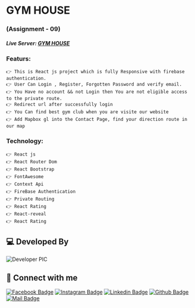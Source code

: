 # GYM HOUSE
### (Assignment - 09)
##### Live Server: [GYM HOUSE](https://gym-house-f1af0.web.app/) 



### Featurs:
    👉 This is React js project which is fully Responsive with firebase authentication.
    👉 User Can Login , Register, Forgotten Password and verify email.
    👉 You Have no account && not Login then You are not eligible access to the private route.
    👉 Redirect url after successfully login 
    👉 You Can find best gym club when you are visite our website
    👉 Add Mapbox gl into the Contact Page, find your direction route in our map





### Technology:
    👉 React js
    👉 React Router Dom
    👉 React Bootstrap
    👉 FontAwesome
    👉 Context Api
    👉 FireBase Authentication
    👉 Private Routing
    👉 React Rating
    👉 React-reveal
    👉 React Rating


## 💻 Developed By

![Developer PIC](https://avatars.githubusercontent.com/u/68888519?s=96&v=4)

## 🚀 Connect with me

[![Facebook Badge](https://img.shields.io/badge/Facebook-1877F2?style=for-the-badge&logo=facebook&logoColor=white)](https://facebook.com/iazadur)
[![Instagram Badge](https://img.shields.io/badge/Instagram-E4405F?style=for-the-badge&logo=instagram&logoColor=white)](https://www.instagram.com/iazadur/)
[![Linkedin Badge](https://img.shields.io/badge/LinkedIn-0077B5?style=for-the-badge&logo=linkedin&logoColor=white)](https://www.linkedin.com/in/iamazadur/)
[![Github Badge](https://img.shields.io/badge/GitHub-100000?style=for-the-badge&logo=github&logoColor=white)](https://github.com/iazadur)
[![Mail Badge](https://img.shields.io/badge/Gmail-D14836?style=for-the-badge&logo=gmail&logoColor=white)](mailto:iamazadur@gmail.com)

